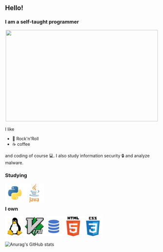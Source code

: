 ## Hello!

### I am a self-taught programmer

<div align="center">
<img src="https://media.giphy.com/media/dWesBcTLavkZuG35MI/giphy.gif" width="500" height="300"/>
</div>


I like 
- :metal: Rock'n'Roll
- :coffee: coffee

and coding of course :computer:. I also study information security :lock: and analyze malware.

### Studying

<img align="left" alt="Python" width="64px" src="https://raw.githubusercontent.com/github/explore/80688e429a7d4ef2fca1e82350fe8e3517d3494d/topics/python/python.png">
<img align="left" alt="Java" width="64px" src="https://raw.githubusercontent.com/github/explore/5b3600551e122a3277c2c5368af2ad5725ffa9a1/topics/java/java.png">


<br />
<br />
<br />

### I own 
<img align="left" alt="Linux" width="64px" src="https://raw.githubusercontent.com/github/explore/80688e429a7d4ef2fca1e82350fe8e3517d3494d/topics/linux/linux.png">
<img align="left" alt="Vim" width="64px" src="https://raw.githubusercontent.com/github/explore/80688e429a7d4ef2fca1e82350fe8e3517d3494d/topics/vim/vim.png">
<img align="left" alt="SQL" width="64px" src="https://raw.githubusercontent.com/github/explore/80688e429a7d4ef2fca1e82350fe8e3517d3494d/topics/sql/sql.png">
<img align="left" alt="HTML5" width="64px" src="https://raw.githubusercontent.com/github/explore/80688e429a7d4ef2fca1e82350fe8e3517d3494d/topics/html/html.png">
<img align="left" alt="CSS" width="64px" src="https://raw.githubusercontent.com/github/explore/80688e429a7d4ef2fca1e82350fe8e3517d3494d/topics/css/css.png">

<br />
<br />
<br />
<br />

![Anurag's GitHub stats](https://github-readme-stats.vercel.app/api?username=Vertical-Card&theme=midnight-purple&show_icons=true)
